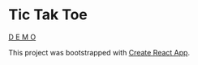 # Tic Tak Toe   

[D E M O](https://tic-tak-toe-ten.vercel.app/)   


This project was bootstrapped with [Create React App](https://reactjs.org/).